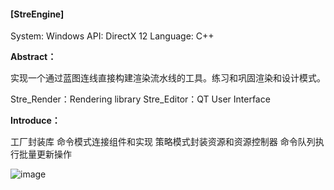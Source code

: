 #### [StreEngine]

System: Windows
API: DirectX 12
Language: C++


**Abstract：**

实现一个通过蓝图连线直接构建渲染流水线的工具。练习和巩固渲染和设计模式。

Stre_Render：Rendering library
Stre_Editor：QT User Interface

**Introduce：**

工厂封装库
命令模式连接组件和实现
策略模式封装资源和资源控制器
命令队列执行批量更新操作

![image](https://user-images.githubusercontent.com/55373014/203470901-d640edd5-8abd-4b1d-982f-e500b98c8853.png)


